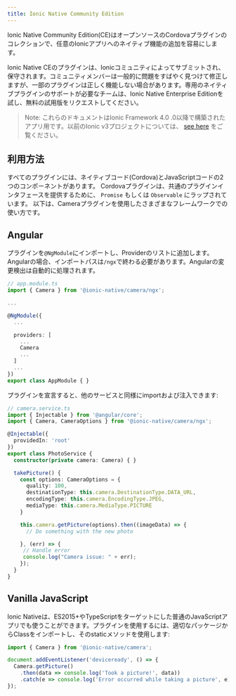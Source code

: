 ```yaml
---
title: Ionic Native Community Edition
---
```


Ionic Native Community Edition(CE)はオープンソースのCordovaプラグインのコレクションで、任意のIonicアプリへのネイティブ機能の追加を容易にします。

Ionic Native CEのプラグインは、Ionicコミュニティによってサブミットされ、保守されます。コミュニティメンバーは一般的に問題をすばやく見つけて修正しますが、一部のプラグインは正しく機能しない場合があります。専用のネイティブプラグインのサポートが必要なチームは、Ionic Native Enterprise Editionを試し、無料の試用版をリクエストしてください。

> Note: これらのドキュメントはIonic Framework 4.0 .0以降で構築されたアプリ用です。以前のIonic v3プロジェクトについては、 [see here](/docs/v3/native) をご覧ください。

## 利用方法
すべてのプラグインには、ネイティブコード(Cordova)とJavaScriptコードの2つのコンポーネントがあります。
Cordovaプラグインは、共通のプラグインインタフェースを提供するために、 `Promise` もしくは `Observable` にラップされています。
以下は、Cameraプラグインを使用したさまざまなフレームワークでの使い方です。

## Angular
プラグインを`@NgModule`にインポートし、Providerのリストに追加します。Angularの場合、インポートパスは`/ngx`で終わる必要があります。Angularの変更検出は自動的に処理されます。

```typescript
// app.module.ts
import { Camera } from '@ionic-native/camera/ngx';

...

@NgModule({
  ...

  providers: [
    ...
    Camera
    ...
  ]
  ...
})
export class AppModule { }
```

プラグインを宣言すると、他のサービスと同様にimportおよび注入できます:

```typescript
// camera.service.ts
import { Injectable } from '@angular/core';
import { Camera, CameraOptions } from '@ionic-native/camera/ngx';

@Injectable({
  providedIn: 'root'
})
export class PhotoService {
  constructor(private camera: Camera) { }

  takePicture() {
    const options: CameraOptions = {
      quality: 100,
      destinationType: this.camera.DestinationType.DATA_URL,
      encodingType: this.camera.EncodingType.JPEG,
      mediaType: this.camera.MediaType.PICTURE
    }

    this.camera.getPicture(options).then((imageData) => {
      // Do something with the new photo

    }, (err) => {
     // Handle error
     console.log("Camera issue: " + err);
    });
  }
}
```

## Vanilla JavaScript
Ionic Nativeは、ES2015+やTypeScriptをターゲットにした普通のJavaScriptアプリでも使うことができます。プラグインを使用するには、適切なパッケージからClassをインポートし、そのstaticメソッドを使用します:

```js
import { Camera } from '@ionic-native/camera';

document.addEventListener('deviceready', () => {
  Camera.getPicture()
    .then(data => console.log('Took a picture!', data))
    .catch(e => console.log('Error occurred while taking a picture', e));
});
```
